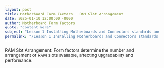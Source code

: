 ```yaml
---
layout: post
title: Motherboard Form Factors - RAM Slot Arrangement
date: 2025-01-10 12:00:00 -0000
author: Motherboard Form Factors
quote: "content here"
subject: "Lesson 1 Installing Motherboards and Connectors standards and specifications"
permalink: "/Lesson 1 Installing Motherboards and Connectors standards and specifications/Motherboard Form Factors/Motherboard Form Factors - RAM Slot Arrangement"
---
```


RAM Slot Arrangement: Form factors determine the number and arrangement of RAM slots available, affecting upgradability and performance.
